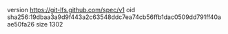 version https://git-lfs.github.com/spec/v1
oid sha256:19dbaa3a9d9f443a2c63548ddc7ea74cb56ffb1dac0509dd791ff40aae50fa26
size 1302
